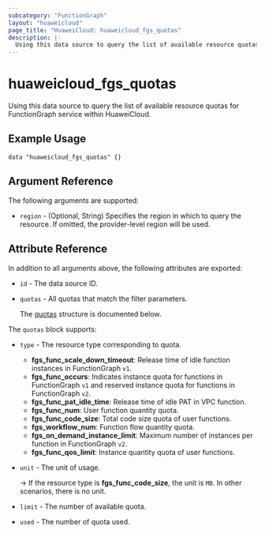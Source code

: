```yaml
---
subcategory: "FunctionGraph"
layout: "huaweicloud"
page_title: "HuaweiCloud: huaweicloud_fgs_quotas"
description: |-
  Using this data source to query the list of available resource quotas for FunctionGraph service within HuaweiCloud.
---
```


# huaweicloud_fgs_quotas

Using this data source to query the list of available resource quotas for FunctionGraph service within HuaweiCloud.

## Example Usage

```hcl
data "huaweicloud_fgs_quotas" {}
```

## Argument Reference

The following arguments are supported:

* `region` - (Optional, String) Specifies the region in which to query the resource.
  If omitted, the provider-level region will be used.

## Attribute Reference

In addition to all arguments above, the following attributes are exported:

* `id` - The data source ID.

* `quotas` - All quotas that match the filter parameters.

  The [quotas](#quotas_struct) structure is documented below.

<a name="quotas_struct"></a>
The `quotas` block supports:

* `type` - The resource type corresponding to quota.
  + **fgs_func_scale_down_timeout**: Release time of idle function instances in FunctionGraph `v1`.
  + **fgs_func_occurs**: Indicates instance quota for functions in FunctionGraph `v1` and reserved instance quota for
    functions in FunctionGraph `v2`.
  + **fgs_func_pat_idle_time**: Release time of idle PAT in VPC function.
  + **fgs_func_num**: User function quantity quota.
  + **fgs_func_code_size**: Total code size quota of user functions.
  + **fgs_workflow_num**: Function flow quantity quota.
  + **fgs_on_demand_instance_limit**: Maximum number of instances per function in FunctionGraph `v2`.
  + **fgs_func_qos_limit**: Instance quantity quota of user functions.

* `unit` - The unit of usage.
  
  -> If the resource type is **fgs_func_code_size**, the unit is `MB`. In other scenarios, there is no unit.

* `limit` - The number of available quota.

* `used` - The number of quota used.
